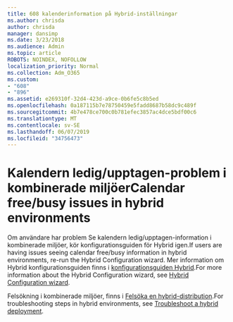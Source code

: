 ```yaml
---
title: 608 kalenderinformation på Hybrid-inställningar
ms.author: chrisda
author: chrisda
manager: dansimp
ms.date: 3/23/2018
ms.audience: Admin
ms.topic: article
ROBOTS: NOINDEX, NOFOLLOW
localization_priority: Normal
ms.collection: Adm_O365
ms.custom:
- "608"
- "896"
ms.assetid: e269310f-32d4-423d-a9ce-0b6fe5c8b5ed
ms.openlocfilehash: 0a187115b7e78750459e5fadd8687b58dc9c489f
ms.sourcegitcommit: 4b7e478ce700c0b781efec3857ac4dce5bdf00c6
ms.translationtype: MT
ms.contentlocale: sv-SE
ms.lasthandoff: 06/07/2019
ms.locfileid: "34756473"
---
```

# <a name="calendar-freebusy-issues-in-hybrid-environments"></a><span data-ttu-id="2efdc-102">Kalendern ledig/upptagen-problem i kombinerade miljöer</span><span class="sxs-lookup"><span data-stu-id="2efdc-102">Calendar free/busy issues in hybrid environments</span></span>

<span data-ttu-id="2efdc-103">Om användare har problem Se kalendern ledig/upptagen-information i kombinerade miljöer, kör konfigurationsguiden för Hybrid igen.</span><span class="sxs-lookup"><span data-stu-id="2efdc-103">If users are having issues seeing calendar free/busy information in hybrid environments, re-run the Hybrid Configuration wizard.</span></span> <span data-ttu-id="2efdc-104">Mer information om Hybrid konfigurationsguiden finns i [konfigurationsguiden Hybrid](https://go.microsoft.com/fwlink/p/?linkid=528149).</span><span class="sxs-lookup"><span data-stu-id="2efdc-104">For more information about the Hybrid Configuration wizard, see [Hybrid Configuration wizard](https://go.microsoft.com/fwlink/p/?linkid=528149).</span></span>

<span data-ttu-id="2efdc-105">Felsökning i kombinerade miljöer, finns i [Felsöka en hybrid-distribution](https://technet.microsoft.com/library/jj659053.aspx).</span><span class="sxs-lookup"><span data-stu-id="2efdc-105">For troubleshooting steps in hybrid environments, see [Troubleshoot a hybrid deployment](https://technet.microsoft.com/library/jj659053.aspx).</span></span>
